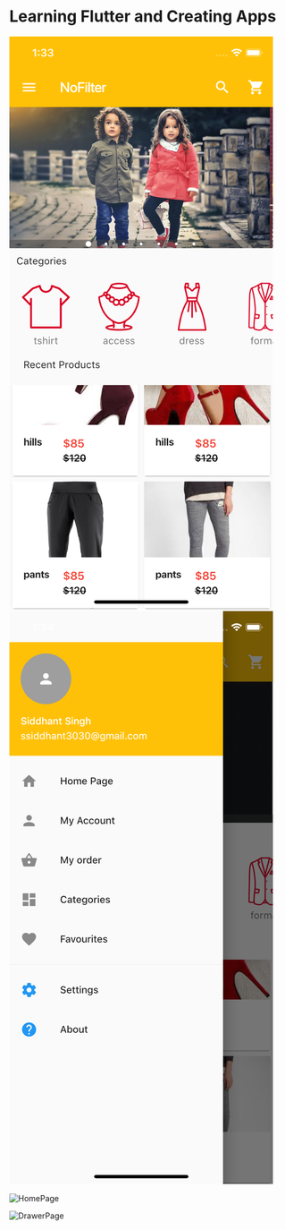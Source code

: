# Learning Flutter and Creating Apps

<p align="left">
  <img src="images/HomePage.png" height: 20px/>
  <img src="images/Drawer.png" height: 20px />
</p>

![HomePage](clojuretutorial/images/HomePage.png)

![DrawerPage](clojuretutorial/images/Drawer.png)
